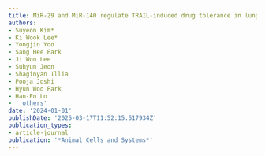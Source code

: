 ```yaml
---
title: MiR-29 and MiR-140 regulate TRAIL-induced drug tolerance in lung cancer
authors:
- Suyeon Kim*
- Ki Wook Lee*
- Yongjin Yoo
- Sang Hee Park
- Ji Won Lee
- Suhyun Jeon
- Shaginyan Illia
- Pooja Joshi
- Hyun Woo Park
- Han-En Lo
- ' others'
date: '2024-01-01'
publishDate: '2025-03-17T11:52:15.517934Z'
publication_types:
- article-journal
publication: '*Animal Cells and Systems*'
---
```

